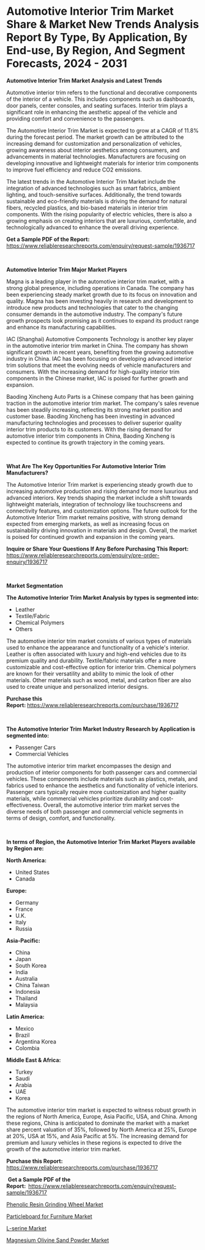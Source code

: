 <p><h1>Automotive Interior Trim Market Share & Market New Trends Analysis Report By Type, By Application, By End-use, By Region, And Segment Forecasts, 2024 - 2031</h1></p><p><strong>Automotive Interior Trim Market Analysis and Latest Trends</strong></p>
<p><p>Automotive interior trim refers to the functional and decorative components of the interior of a vehicle. This includes components such as dashboards, door panels, center consoles, and seating surfaces. Interior trim plays a significant role in enhancing the aesthetic appeal of the vehicle and providing comfort and convenience to the passengers.</p><p>The Automotive Interior Trim Market is expected to grow at a CAGR of 11.8% during the forecast period. The market growth can be attributed to the increasing demand for customization and personalization of vehicles, growing awareness about interior aesthetics among consumers, and advancements in material technologies. Manufacturers are focusing on developing innovative and lightweight materials for interior trim components to improve fuel efficiency and reduce CO2 emissions.</p><p>The latest trends in the Automotive Interior Trim Market include the integration of advanced technologies such as smart fabrics, ambient lighting, and touch-sensitive surfaces. Additionally, the trend towards sustainable and eco-friendly materials is driving the demand for natural fibers, recycled plastics, and bio-based materials in interior trim components. With the rising popularity of electric vehicles, there is also a growing emphasis on creating interiors that are luxurious, comfortable, and technologically advanced to enhance the overall driving experience.</p></p>
<p><strong>Get a Sample PDF of the Report:&nbsp;</strong> <a href="https://www.reliableresearchreports.com/enquiry/request-sample/1936717">https://www.reliableresearchreports.com/enquiry/request-sample/1936717</a></p>
<p>&nbsp;</p>
<p><strong>Automotive Interior Trim Major Market Players</strong></p>
<p><p>Magna is a leading player in the automotive interior trim market, with a strong global presence, including operations in Canada. The company has been experiencing steady market growth due to its focus on innovation and quality. Magna has been investing heavily in research and development to introduce new products and technologies that cater to the changing consumer demands in the automotive industry. The company's future growth prospects look promising as it continues to expand its product range and enhance its manufacturing capabilities.</p><p>IAC (Shanghai) Automotive Components Technology is another key player in the automotive interior trim market in China. The company has shown significant growth in recent years, benefiting from the growing automotive industry in China. IAC has been focusing on developing advanced interior trim solutions that meet the evolving needs of vehicle manufacturers and consumers. With the increasing demand for high-quality interior trim components in the Chinese market, IAC is poised for further growth and expansion.</p><p>Baoding Xincheng Auto Parts is a Chinese company that has been gaining traction in the automotive interior trim market. The company's sales revenue has been steadily increasing, reflecting its strong market position and customer base. Baoding Xincheng has been investing in advanced manufacturing technologies and processes to deliver superior quality interior trim products to its customers. With the rising demand for automotive interior trim components in China, Baoding Xincheng is expected to continue its growth trajectory in the coming years.</p></p>
<p>&nbsp;</p>
<p><strong>What Are The Key Opportunities For Automotive Interior Trim Manufacturers?</strong></p>
<p><p>The Automotive Interior Trim market is experiencing steady growth due to increasing automotive production and rising demand for more luxurious and advanced interiors. Key trends shaping the market include a shift towards lightweight materials, integration of technology like touchscreens and connectivity features, and customization options. The future outlook for the Automotive Interior Trim market remains positive, with strong demand expected from emerging markets, as well as increasing focus on sustainability driving innovation in materials and design. Overall, the market is poised for continued growth and expansion in the coming years.</p></p>
<p><strong>Inquire or Share Your Questions If Any Before Purchasing This Report:</strong> <a href="https://www.reliableresearchreports.com/enquiry/pre-order-enquiry/1936717">https://www.reliableresearchreports.com/enquiry/pre-order-enquiry/1936717</a></p>
<p>&nbsp;</p>
<p><strong>Market Segmentation</strong></p>
<p><strong>The Automotive Interior Trim Market Analysis by types is segmented into:</strong></p>
<p><ul><li>Leather</li><li>Textile/Fabric</li><li>Chemical Polymers</li><li>Others</li></ul></p>
<p><p>The automotive interior trim market consists of various types of materials used to enhance the appearance and functionality of a vehicle's interior. Leather is often associated with luxury and high-end vehicles due to its premium quality and durability. Textile/fabric materials offer a more customizable and cost-effective option for interior trim. Chemical polymers are known for their versatility and ability to mimic the look of other materials. Other materials such as wood, metal, and carbon fiber are also used to create unique and personalized interior designs.</p></p>
<p><strong>Purchase this Report:&nbsp;</strong><a href="https://www.reliableresearchreports.com/purchase/1936717">https://www.reliableresearchreports.com/purchase/1936717</a></p>
<p>&nbsp;</p>
<p><strong>The Automotive Interior Trim Market Industry Research by Application is segmented into:</strong></p>
<p><ul><li>Passenger Cars</li><li>Commercial Vehicles</li></ul></p>
<p><p>The automotive interior trim market encompasses the design and production of interior components for both passenger cars and commercial vehicles. These components include materials such as plastics, metals, and fabrics used to enhance the aesthetics and functionality of vehicle interiors. Passenger cars typically require more customization and higher quality materials, while commercial vehicles prioritize durability and cost-effectiveness. Overall, the automotive interior trim market serves the diverse needs of both passenger and commercial vehicle segments in terms of design, comfort, and functionality.</p></p>
<p>&nbsp;</p>
<p><strong>In terms of Region, the Automotive Interior Trim Market Players available by Region are:</strong></p>
<p>
    <p> <strong> North America: </strong>
        <ul>
            <li>United States</li>
            <li>Canada</li>
        </ul>
        </p> 
    <p> <strong> Europe: </strong>
        <ul>
            <li>Germany</li>
            <li>France</li>
            <li>U.K.</li>
            <li>Italy</li>
            <li>Russia</li>
        </ul>
        </p> 
    <p> <strong> Asia-Pacific: </strong>
        <ul>
            <li>China</li>
            <li>Japan</li>
            <li>South Korea</li>
            <li>India</li>
            <li>Australia</li>
            <li>China Taiwan</li>
            <li>Indonesia</li>
            <li>Thailand</li>
            <li>Malaysia</li>
        </ul>
        </p> 
    <p> <strong> Latin America: </strong>
        <ul>
            <li>Mexico</li>
            <li>Brazil</li>
            <li>Argentina Korea</li>
            <li>Colombia</li>
        </ul>
        </p> 
    <p> <strong> Middle East & Africa: </strong>
        <ul>
            <li>Turkey</li>
            <li>Saudi</li>
            <li>Arabia</li>
            <li>UAE</li>
            <li>Korea</li>
        </ul>
    </p>
    </p>
<p><p>The automotive interior trim market is expected to witness robust growth in the regions of North America, Europe, Asia Pacific, USA, and China. Among these regions, China is anticipated to dominate the market with a market share percent valuation of 35%, followed by North America at 25%, Europe at 20%, USA at 15%, and Asia Pacific at 5%. The increasing demand for premium and luxury vehicles in these regions is expected to drive the growth of the automotive interior trim market.</p></p>
<p><strong>Purchase this Report: </strong><a href="https://www.reliableresearchreports.com/purchase/1936717">https://www.reliableresearchreports.com/purchase/1936717</a></p>
<p>&nbsp;<strong>Get a Sample PDF of the Report:&nbsp;&nbsp;</strong><a href="https://www.reliableresearchreports.com/enquiry/request-sample/1936717">https://www.reliableresearchreports.com/enquiry/request-sample/1936717</a></p>
<p><strong></strong></p>
<p><p><a href="https://view.publitas.com/reportprime-1/phenolic-resin-grinding-wheel-market-size-growth-and-forecast-from-2023-2030/">Phenolic Resin Grinding Wheel Market</a></p><p><a href="https://natural-crush-b99.notion.site/Global-Particleboard-for-Furniture-Market-Size-and-Market-Trends-Insights-and-Projections-from-2024-794aad4ab33a4c85b9f5cc6b8a30d148">Particleboard for Furniture Market</a></p><p><a href="https://view.publitas.com/reportprime-1/l-serine-market-size-growth-and-forecast-from-2023-2030/">L-serine Market</a></p><p><a href="https://view.publitas.com/reportprime-1/magnesium-olivine-sand-powder-market-size-growth-and-forecast-from-2023-2030/">Magnesium Olivine Sand Powder Market</a></p></p>
